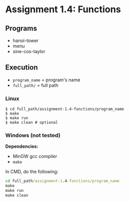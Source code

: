 # Assignment 1.4: Functions

## Programs

* hanoi-tower
* menu
* sine-cos-taylor

## Execution

* ```program_name``` = program's name
* ```full_path/``` = full path

### Linux

```shell
$ cd full_path/assignment-1.4-functions/program_name
$ make
$ make run
$ make clean # optional
```

### Windows (not tested)

**Dependencies:**   
* MinGW gcc compiler
* ```make```

In CMD, do the following:

```bat
cd full_path/assignment-1.4-functions/program_name
make
make run
make clean
```